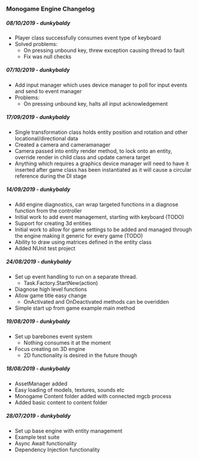 ### Monogame Engine Changelog

##### 08/10/2019 - dunkybaldy
* Player class successfully consumes event type of keyboard
* Solved problems:
	* On pressing unbound key, threw exception causing thread to fault
	* Fix was null checks

##### 07/10/2019 - dunkybaldy
* Add input manager which uses device manager to poll for input events and send to event manager
* Problems:
	* On pressing unbound key, halts all input acknowledgement

##### 17/09/2019 - dunkybaldy
* Single transformation class holds entity position and rotation and other locational/directional data
* Created a camera and cameramanager
* Camera passed into entity render method, to lock onto an entity, override render in child class and update camera target
* Anything which requires a graphics device manager will need to have it inserted after game class has been instantiated as it will cause a circular reference during the DI stage

##### 14/09/2019 - dunkybaldy
* Add engine diagnostics, can wrap targeted functions in a diagnose function from the controller
* Initial work to add event management, starting with keyboard (TODO)
* Support for creating 3d entities
* Initial work to allow for game settings to be added and managed through the engine making it generic for every game (TODO)
* Ability to draw using matrices defined in the entity class
* Added NUnit test project

##### 24/08/2019 - dunkybaldy
* Set up event handling to run on a separate thread.
  * Task.Factory.StartNew(action)
* Diagnose high level functions
* Allow game title easy change
  * OnActivated and OnDeactivated methods can be overidden
* Simple start up from game example main method

##### 19/08/2019 - dunkybaldy
* Set up barebones event system
  * Nothing consumes it at the moment
* Focus creating on 3D engine
  * 2D functionality is desired in the future though

##### 18/08/2019 - dunkybaldy
* AssetManager added
* Easy loading of models, textures, sounds etc
* Monogame Content folder added with connected mgcb process
* Added basic content to content folder

##### 28/07/2019 - dunkybaldy
* Set up base engine with entity management
* Example test suite
* Async Await functionality
* Dependency Injection functionality